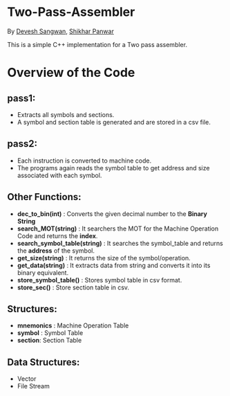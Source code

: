 # Two-Pass-Assembler
By [Devesh Sangwan](https://github.com/deveshsangwan), [Shikhar Panwar](https://github.com/shikharpanwar4)

This is a simple C++ implementation for a Two pass assembler.

# Overview of the Code
## pass1: 
- Extracts all symbols and sections.
- A symbol and section table is generated and are stored in a csv file.
## pass2: 
- Each instruction is converted to machine code. 
- The programs again reads the symbol table to get address and size associated with each symbol.


## Other Functions:
- <b>dec_to_bin(int)</b> : Converts the given decimal number to the <b>Binary String</b>
- <b>search_MOT(string)</b> : It searchers the MOT for the Machine Operation Code and returns the <b>index</b>.
- <b>search_symbol_table(string)</b> : It searches the symbol_table and returns the <b>address</b> of the symbol.
- <b>get_size(string)</b> : It returns the size of the symbol/operation.
- <b>get_data(string)</b> : It extracts data from string and converts it into its binary equivalent.
- <b>store_symbol_table()</b> : Stores symbol table in csv format.
- <b>store_sec()</b> : Store section table in csv.


## Structures:
- <b>mnemonics</b> : Machine Operation Table
- <b>symbol</b> : Symbol Table
- <b>section</b>: Section Table

## Data Structures:
- Vector
- File Stream
  
